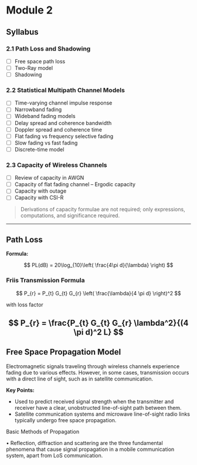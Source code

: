 # Module 2

## Syllabus

### 2.1 Path Loss and Shadowing
- [ ] Free space path loss
- [ ] Two-Ray model
- [ ] Shadowing

### 2.2 Statistical Multipath Channel Models
- [ ] Time-varying channel impulse response
- [ ] Narrowband fading
- [ ] Wideband fading models
- [ ] Delay spread and coherence bandwidth
- [ ] Doppler spread and coherence time
- [ ] Flat fading vs frequency selective fading
- [ ] Slow fading vs fast fading
- [ ] Discrete-time model

### 2.3 Capacity of Wireless Channels
- [ ] Review of capacity in AWGN
- [ ] Capacity of flat fading channel – Ergodic capacity
- [ ] Capacity with outage
- [ ] Capacity with CSI-R
> Derivations of capacity formulae are not required; only expressions, computations, and significance required.

---

## Path Loss

**Formula:**

$$
PL(dB) = 20\log_{10}\left( \frac{4\pi d}{\lambda} \right)
$$

### Friis Transmission Formula

$$
P_{r} = P_{t} G_{t} G_{r} \left( \frac{\lambda}{4 \pi d} \right)^2
$$

with loss factor

$$
P_{r} = \frac{P_{t} G_{t} G_{r} \lambda^2}{(4 \pi d)^2 L}
$$
---

## Free Space Propagation Model

Electromagnetic signals traveling through wireless channels experience fading due to various effects. However, in some cases, transmission occurs with a direct line of sight, such as in satellite communication.

**Key Points:**
- Used to predict received signal strength when the transmitter and receiver have a clear, unobstructed line-of-sight path between them.
- Satellite communication systems and microwave line-of-sight radio links typically undergo free space propagation.


Basic Methods of Propagation

• Reflection, diffraction and scattering are the
three fundamental phenomena that
cause signal propagation in a mobile
communication system, apart from LoS
communication.